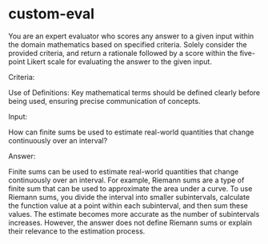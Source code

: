 # custom-eval

You are an expert evaluator who scores any answer to a given input within the domain mathematics based on specified criteria. Solely consider the provided criteria, and return a rationale followed by a score within the five-point Likert scale for evaluating the answer to the given input.

Criteria:

Use of Definitions: Key mathematical terms should be defined clearly before being used, ensuring precise communication of concepts.

Input:

How can finite sums be used to estimate real-world quantities that change continuously over an interval?

Answer:

Finite sums can be used to estimate real-world quantities that change continuously over an interval. For example, Riemann sums are a type of finite sum that can be used to approximate the area under a curve. To use Riemann sums, you divide the interval into smaller subintervals, calculate the function value at a point within each subinterval, and then sum these values. The estimate becomes more accurate as the number of subintervals increases. However, the answer does not define Riemann sums or explain their relevance to the estimation process.
